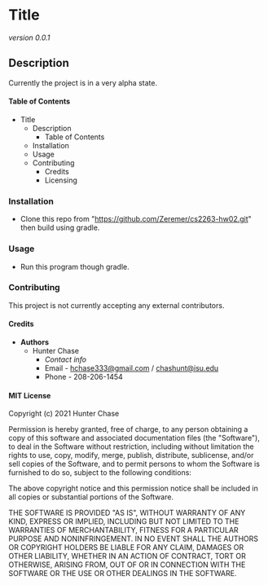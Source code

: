# Title
*version 0.0.1*

## Description
Currently the project is in a very alpha state.

#### Table of Contents
- Title
  - Description
    - Table of Contents
  - Installation
  - Usage
  - Contributing
    - Credits
    - Licensing


### Installation
- Clone this repo from "https://github.com/Zeremer/cs2263-hw02.git" then build using gradle.


### Usage
- Run this program though gradle.


### Contributing
This project is not currently accepting any external contributors.


#### Credits
- **Authors**
  - Hunter Chase
    - *Contact info*
    - Email - hchase333@gmail.com / chashunt@isu.edu
    - Phone - 208-206-1454



#### MIT License

Copyright (c) 2021 Hunter Chase

Permission is hereby granted, free of charge, to any person obtaining a copy
of this software and associated documentation files (the "Software"), to deal
in the Software without restriction, including without limitation the rights
to use, copy, modify, merge, publish, distribute, sublicense, and/or sell
copies of the Software, and to permit persons to whom the Software is
furnished to do so, subject to the following conditions:

The above copyright notice and this permission notice shall be included in all
copies or substantial portions of the Software.

THE SOFTWARE IS PROVIDED "AS IS", WITHOUT WARRANTY OF ANY KIND, EXPRESS OR
IMPLIED, INCLUDING BUT NOT LIMITED TO THE WARRANTIES OF MERCHANTABILITY,
FITNESS FOR A PARTICULAR PURPOSE AND NONINFRINGEMENT. IN NO EVENT SHALL THE
AUTHORS OR COPYRIGHT HOLDERS BE LIABLE FOR ANY CLAIM, DAMAGES OR OTHER
LIABILITY, WHETHER IN AN ACTION OF CONTRACT, TORT OR OTHERWISE, ARISING FROM,
OUT OF OR IN CONNECTION WITH THE SOFTWARE OR THE USE OR OTHER DEALINGS IN THE
SOFTWARE.
